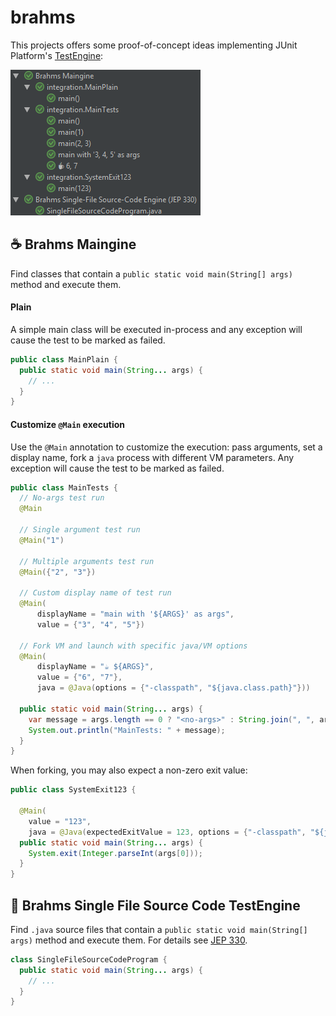 # brahms

This projects offers some proof-of-concept ideas implementing JUnit Platform's
[TestEngine](https://junit.org/junit5/docs/current/user-guide/#launcher-api-engines-custom):

![Brahms Overview](docs/brahms-overview.png)   

## ☕ Brahms Maingine

Find classes that contain a `public static void main(String[] args)` method
and execute them.

#### Plain

A simple main class will be executed in-process and any exception will cause
the test to be marked as failed.

```java
public class MainPlain {
  public static void main(String... args) {
    // ...
  }
}
```

#### Customize `@Main` execution

Use the `@Main` annotation to customize the execution: pass arguments, set a
display name, fork a `java` process with different VM parameters. Any exception
will cause the test to be marked as failed.

```java
public class MainTests {
  // No-args test run
  @Main

  // Single argument test run
  @Main("1")

  // Multiple arguments test run
  @Main({"2", "3"})

  // Custom display name of test run
  @Main(
      displayName = "main with '${ARGS}' as args",
      value = {"3", "4", "5"})

  // Fork VM and launch with specific java/VM options
  @Main(
      displayName = "☕ ${ARGS}",
      value = {"6", "7"},
      java = @Java(options = {"-classpath", "${java.class.path}"}))

  public static void main(String... args) {
    var message = args.length == 0 ? "<no-args>" : String.join(", ", args);
    System.out.println("MainTests: " + message);
  }
}
```

When forking, you may also expect a non-zero exit value:

```java
public class SystemExit123 {

  @Main(
  	value = "123",
  	java = @Java(expectedExitValue = 123, options = {"-classpath", "${java.class.path}"}))              
  public static void main(String... args) {
    System.exit(Integer.parseInt(args[0]));
  }
}
```

## 📜 Brahms Single File Source Code TestEngine

Find `.java` source files that contain a `public static void main(String[] args)` method
and execute them. For details see [JEP 330](http://openjdk.java.net/jeps/330).

```java
class SingleFileSourceCodeProgram {
  public static void main(String... args) {
    // ...
  }
}
```
